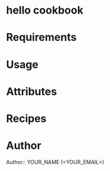 # hello cookbook

# Requirements

# Usage

# Attributes

# Recipes

# Author

Author:: YOUR_NAME (<YOUR_EMAIL>)
